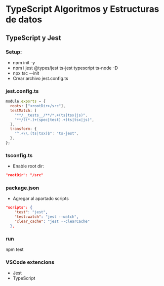 # TypeScript Algoritmos y Estructuras de datos

## TypeScript y Jest

### Setup:

- npm init -y
- npm i jest @types/jest ts-jest typescript ts-node -D
- npx tsc --init
- Crear archivo jest.config.ts

### jest.config.ts

```javascript
module.exports = {
  roots: ["<rootDir>/src"],
  testMatch: [
    "**/__tests__/**/*.+(ts|tsx|js)",
    "**/?(*.)+(spec|test).+(ts|tsx|js)",
  ],
  transform: {
    "^.+\\.(ts|tsx)$": "ts-jest",
  },
};
```

### tsconfig.ts

- Enable root dir:

```json
"rootDir": "/src"
```

### package.json

- Agregar al apartado scripts

```json
"scripts": {
    "test": "jest",
    "test:watch": "jest --watch",
    "clear_cache": "jest --clearCache"
  },
```

### run

npm test

### VSCode extencions

- Jest
- TypeScript

